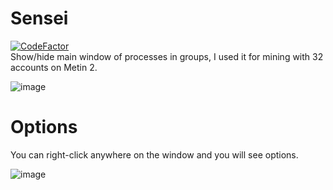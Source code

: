 # Sensei
[![CodeFactor](https://www.codefactor.io/repository/github/fl-wer/sensei/badge)](https://www.codefactor.io/repository/github/fl-wer/sensei)  
Show/hide main window of processes in groups, I used it for mining with 32 accounts on Metin 2.

![image](https://user-images.githubusercontent.com/101416707/160960727-e8036424-ee6b-428a-a222-7d79ceee1f59.png)

# Options
You can right-click anywhere on the window and you will see options.  

![image](https://user-images.githubusercontent.com/101416707/160960936-4b3d864a-9661-4991-8d7f-bd556fee217e.png)
